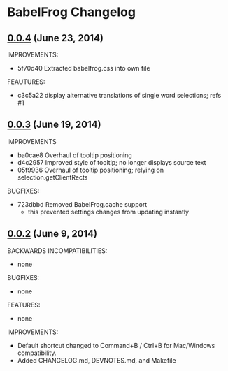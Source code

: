# BabelFrog Changelog

## [0.0.4](https://github.com/dergachev/babelfrog/compare/v0.0.3...v0.0.4) (June 23, 2014)

IMPROVEMENTS:

- 5f70d40 Extracted babelfrog.css into own file

FEAUTURES:

- c3c5a22 display alternative translations of single word selections; refs #1

## [0.0.3](https://github.com/dergachev/babelfrog/compare/v0.0.2...v0.0.3) (June 19, 2014)

IMPROVEMENTS

- ba0cae8 Overhaul of tooltip positioning
- d4c2957 Improved style of tooltip; no longer displays source text
- 05f9936 Overhaul of tooltip positioning; relying on selection.getClientRects

BUGFIXES:

- 723dbbd Removed BabelFrog.cache support
  - this prevented settings changes from updating instantly

## [0.0.2](https://github.com/dergachev/babelfrog/compare/v0.0.1...v0.0.2) (June 9, 2014)

BACKWARDS INCOMPATIBILITIES:

- none

BUGFIXES:

- none

FEATURES:

- none

IMPROVEMENTS:

-  Default shortcut changed to Command+B / Ctrl+B for Mac/Windows compatibility.
-  Added CHANGELOG.md, DEVNOTES.md, and Makefile
